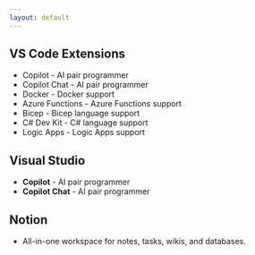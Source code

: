 ```yaml
---
layout: default
---
```


## VS Code Extensions
- Copilot - AI pair programmer
- Copilot Chat - AI pair programmer
- Docker - Docker support
- Azure Functions - Azure Functions support
- Bicep - Bicep language support
- C# Dev Kit - C# language support
- Logic Apps - Logic Apps support

## Visual Studio
- **Copilot** - AI pair programmer
- **Copilot Chat** - AI pair programmer


## Notion

- All-in-one workspace for notes, tasks, wikis, and databases.
